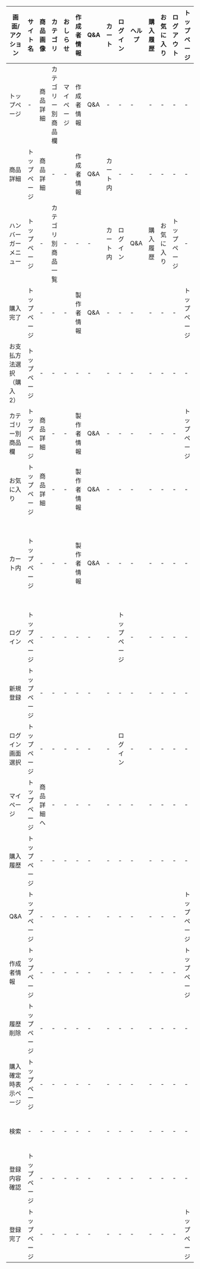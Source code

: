|画面/アクション|サイト名|商品画像|カテゴリ|おしらせ|作成者情報|Q&A|カート|ログイン|ヘルプ|購入履歴|お気に入り|ログアウト|トップページ|確定|変更|登録|新規登録|注文を検索|検索|
|---------------|--------|-------|--------|--------|---------|---|------|--------|-----|---------|---------|----------|------------|---|----|----|--------|----------|----|
|トップページ|-|商品詳細|カテゴリー別商品欄|マイページ|作成者情報|Q&A|-|-|-|-|-|-|-|-|-|-|-|-|-|
|商品詳細|トップページ|商品詳細|-|-|作成者情報|Q&A|カート内|-|-|-|-|-|-|-|-|-|-|-|-|
|ハンバーガーメニュー|トップページ|-|カテゴリ別商品一覧|-|-|-|カート内|ログイン|Q&A|購入履歴|お気に入り|トップページ|-|-|-|-|-|-|-|
|購入完了|トップページ|-|-|-|製作者情報|Q&A|-|-|-|-|-|-|トップページ|-|-|-|-|-|-|
|お支払方法選択（購入2）|トップページ|-|-|-|-|-|-|-|-|-|-|-|-|購入完了|マイページ|-|-|-|-|
|カテゴリー別商品欄|トップページ|商品詳細|-|-|製作者情報|Q&A|-|-|-|-|-|-|トップページ|-|-|-|-|-|-|
|お気に入り|トップページ|商品詳細|-|-|製作者情報|Q&A|-|-|-|-|-|-|-|-|トップページ|-|-|-|-|-|-|
|カート内|トップページ|-|-|-|製作者情報|Q&A|-|-|-|-|-|-|-|購入確定時表示ページ|-|-|-|-|-|
|ログイン|トップページ|-|-|-|-|-|-|トップページ|-|-|-|-|-|-|-|-|-|-|-|
|新規登録|トップページ|-|-|-|-|-|-|-|-|-|-|-|-|-|-|トップページ|-|-|-|
|ログイン画面選択|トップページ|-|-|-|-|-|-|ログイン|-|-|-|-|-|-|-|-|新規登録|-|-|
|マイページ|トップページ|商品詳細へ|-|-|-|-|-|-|-|-|-|-|-|-|-|-|-|-|-|
|購入履歴|トップページ|-|-|-|-|-|-|-|-|-|-|-|-|-|-|-|-|購入履歴|-|
|Q&A|トップページ|-|-|-|-|-|-|-|-|-|-|-|トップページ|-|-|-|-|-|-|
|作成者情報|トップページ|-|-|-|-|-|-|-|-|-|-|-|トップページ|-|-|-|-|-|-|
|履歴削除|トップページ|-|-|-|-|-|-|-|-|-|-|-|-|-|-|-|-|-|-|
|購入確定時表示ページ|トップページ|-|-|-|-|-|-|-|-|-|-|-|-|購入2|-|-|-|-|-|
|検索|-|-|-|-|-|-|-|-|-|-|-|-|-|-|-|-|-|-|商品詳細|
|登録内容確認|トップページ|-|-|-|-|-|-|-|-|-|-|-|-|-|-|登録完了|-|-|-|
|登録完了|トップページ|-|-|-|-|-|-|-|-|-|-|-|トップページ|-|-|-|-|-|-|
